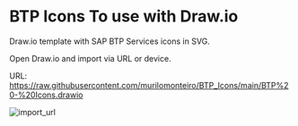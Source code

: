# BTP Icons To use with Draw.io
Draw.io template with SAP BTP Services icons in SVG.

Open Draw.io and import via URL or device.

URL: https://raw.githubusercontent.com/murilomonteiro/BTP_Icons/main/BTP%20-%20Icons.drawio

![import_url](https://user-images.githubusercontent.com/371881/139351870-2b2f579e-d047-4f03-8ff0-e369771b7c14.gif)
